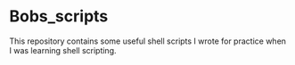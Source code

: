 # Bobs_scripts
This repository contains some useful shell scripts I wrote for practice when I was learning shell scripting. 
